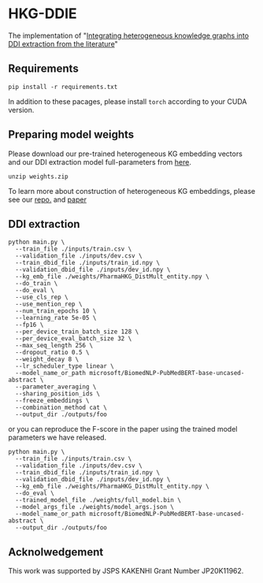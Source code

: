 # HKG-DDIE
The implementation of "[Integrating heterogeneous knowledge graphs into DDI extraction from the literature](https://academic.oup.com/bioinformatics/article/39/1/btac754/6842324)"

## Requirements
```
pip install -r requirements.txt
```
In addition to these pacages, please install ```torch``` according to your CUDA version.

## Preparing model weights
Please download our pre-trained heterogeneous KG embedding vectors and our DDI extraction model full-parameters from [here](https://github.com/tticoin/HKG-DDIE/releases).
```
unzip weights.zip
```

To learn more about construction of heterogeneous KG embeddings, please see our [repo.](https://github.com/tticoin/PharmaHKG-Text) and [paper](https://www.frontiersin.org/articles/10.3389/frma.2021.670206/full)

## DDI extraction
```
python main.py \
  --train_file ./inputs/train.csv \
  --validation_file ./inputs/dev.csv \
  --train_dbid_file ./inputs/train_id.npy \
  --validation_dbid_file ./inputs/dev_id.npy \
  --kg_emb_file ./weights/PharmaHKG_DistMult_entity.npy \
  --do_train \
  --do_eval \
  --use_cls_rep \
  --use_mention_rep \
  --num_train_epochs 10 \
  --learning_rate 5e-05 \
  --fp16 \
  --per_device_train_batch_size 128 \
  --per_device_eval_batch_size 32 \
  --max_seq_length 256 \
  --dropout_ratio 0.5 \
  --weight_decay 8 \
  --lr_scheduler_type linear \
  --model_name_or_path microsoft/BiomedNLP-PubMedBERT-base-uncased-abstract \
  --parameter_averaging \
  --sharing_position_ids \
  --freeze_embeddings \
  --combination_method cat \
  --output_dir ./outputs/foo
```
or you can reproduce the F-score in the paper using the trained model parameters we have released.
```
python main.py \
  --train_file ./inputs/train.csv \
  --validation_file ./inputs/dev.csv \
  --train_dbid_file ./inputs/train_id.npy \
  --validation_dbid_file ./inputs/dev_id.npy \
  --kg_emb_file ./weights/PharmaHKG_DistMult_entity.npy \
  --do_eval \
  --trained_model_file ./weights/full_model.bin \
  --model_args_file ./weights/model_args.json \
  --model_name_or_path microsoft/BiomedNLP-PubMedBERT-base-uncased-abstract \
  --output_dir ./outputs/foo
```

## Acknolwedgement
This work was supported by JSPS KAKENHI Grant Number JP20K11962.
